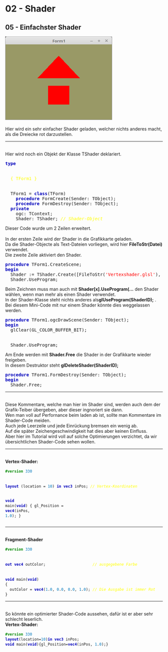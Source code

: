<html>
    <b><h1>02 - Shader</h1></b>
    <b><h2>05 - Einfachster Shader</h2></b>
<img src="image.png" alt="Selfhtml"><br><br>
Hier wird ein sehr einfacher Shader geladen, welcher nichts anderes macht, als die Dreiecke rot darzustellen.<br>
<hr><br>
Hier wird noch ein Objekt der Klasse TShader deklariert.<br>
<pre><code=scal><b><font color="0000BB">type</font></b>
<br>
  <font color="#FFFF00">{ TForm1 }</font>
<br>
  TForm1 = <b><font color="0000BB">class</font></b>(TForm)
    <b><font color="0000BB">procedure</font></b> FormCreate(Sender: TObject);
    <b><font color="0000BB">procedure</font></b> FormDestroy(Sender: TObject);
  <b><font color="0000BB">private</font></b>
    ogc: TContext;
    Shader: TShader; <i><font color="#FFFF00">// Shader-Object</font></i></code></pre>
Dieser Code wurde um 2 Zeilen erweitert.<br>
<br>
In der ersten Zeile wird der Shader in die Grafikkarte geladen.<br>
Da die Shader-Objecte als Text-Dateien vorliegen, wird hier <b>FileToStr(Datei)</b> verwendet.<br>
Die zweite Zeile aktiviert den Shader.<br>
<pre><code=scal><b><font color="0000BB">procedure</font></b> TForm1.CreateScene;
<b><font color="0000BB">begin</font></b>
  Shader := TShader.Create([FileToStr(<font color="#FF0000">'Vertexshader.glsl'</font>), FileToStr(<font color="#FF0000">'Fragmentshader.glsl'</font>)]);
  Shader.UseProgram;</code></pre>
Beim Zeichnen muss man auch mit <b>Shader[x].UseProgram(...</b> den Shader wählen, wenn man mehr als einen Shader verwendet.<br>
In der Shader-Klasse steht nichts anderes als<b>glUseProgram(ShaderID);</b> .<br>
Bei diesem Mini-Code mit nur einem Shader könnte dies weggelassen werden.<br>
<pre><code=scal><b><font color="0000BB">procedure</font></b> TForm1.ogcDrawScene(Sender: TObject);
<b><font color="0000BB">begin</font></b>
  glClear(GL_COLOR_BUFFER_BIT);
<br>
  Shader.UseProgram;</code></pre>
Am Ende werden mit <b>Shader.Free</b> die Shader in der Grafikkarte wieder freigeben.<br>
In diesem Destruktor steht <b>glDeleteShader(ShaderID);</b><br>
<pre><code=scal><b><font color="0000BB">procedure</font></b> TForm1.FormDestroy(Sender: TObject);
<b><font color="0000BB">begin</font></b>
  Shader.Free;</code></pre>
<hr><br>
Diese Kommentare, welche man hier im Shader sind, werden auch dem der Grafik-Teiber übergeben, aber dieser ingnoriert sie dann.<br>
Wen man voll auf Perfornance beim laden ab ist, sollte man Kommentare im Shader-Code meiden.<br>
Auch jede Leerzeile und jede Einrückung bremsen ein wenig ab.<br>
Auf die später Zeichengeschwindigkeit hat dies aber keinen Einfluss.<br>
Aber hier im Tutorial wird voll auf solche Optimierungen verzichtet, da wir übersichtlichen Shader-Code sehen wollen.<br>
<hr><br>
<b>Vertex-Shader:</b><br>
<pre><code><b><font color="#008800">#version</font></b> <font color="#0077BB">330</font>
<br>
<b><font color="0000BB">layout</font></b> (location = <font color="#0077BB">10</font>) <b><font color="0000BB">in</font></b> <b><font color="0000BB">vec3</font></b> inPos; <i><font color="#FFFF00">// Vertex-Koordinaten</font></i>
 
<b><font color="0000BB">void</font></b> main(<b><font color="0000BB">void</font></b>)
{
  gl_Position = <b><font color="0000BB">vec4</font></b>(inPos, <font color="#0077BB">1</font>.<font color="#0077BB">0</font>);
}
</code></pre>
<hr><br>
<b>Fragment-Shader</b><br>
<pre><code><b><font color="#008800">#version</font></b> <font color="#0077BB">330</font>
<br>
<b><font color="0000BB">out</font></b> <b><font color="0000BB">vec4</font></b> outColor;                     <i><font color="#FFFF00">// ausgegebene Farbe</font></i>
<br>
<b><font color="0000BB">void</font></b> main(<b><font color="0000BB">void</font></b>)
{
  outColor = <b><font color="0000BB">vec4</font></b>(<font color="#0077BB">1</font>.<font color="#0077BB">0</font>, <font color="#0077BB">0</font>.<font color="#0077BB">0</font>, <font color="#0077BB">0</font>.<font color="#0077BB">0</font>, <font color="#0077BB">1</font>.<font color="#0077BB">0</font>); <i><font color="#FFFF00">// Die Ausgabe ist immer Rot</font></i>
}
</code></pre>
<hr><br>
So könnte ein optimierter Shader-Code aussehen, dafür ist er aber sehr schlecht leserlich.<br>
<b>Vertex-Shader:</b><br>
<pre><code><b><font color="#008800">#version</font></b> <font color="#0077BB">330</font>
<b><font color="0000BB">layout</font></b>(location=<font color="#0077BB">10</font>)<b><font color="0000BB">in</font></b> <b><font color="0000BB">vec3</font></b> inPos;
<b><font color="0000BB">void</font></b> main(<b><font color="0000BB">void</font></b>){gl_Position=<b><font color="0000BB">vec4</font></b>(inPos, <font color="#0077BB">1</font>.<font color="#0077BB">0</font>);}
</code></pre>
<br>
</html>
